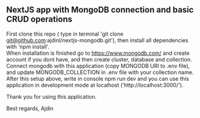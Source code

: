 ## NextJS app with MongoDB connection and basic CRUD operations

First clone this repo ( type in terminal 'git clone git@github.com:ajdinl/nextjs-mongodb.git'), then install all dependencies with 'npm install'.\
When installation is finished go to https://www.mongodb.com/ and create account if you dont have, and then create cluster, database and collection.\
Connect mongodb with this application (copy MONGODB URI to .env file), and update MONGODB_COLLECTION in .env file with your collection name.\
After this setup above, write in console npm run dev and you can use this application in development mode at localhost ('http://localhost:3000/').

Thank you for using this application.

Best regards,
Ajdin
